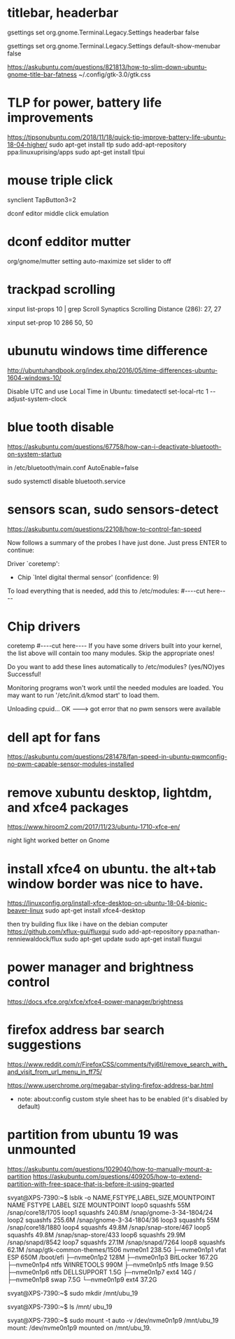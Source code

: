 # titlebar, headerbar
gsettings set org.gnome.Terminal.Legacy.Settings headerbar false

gsettings set org.gnome.Terminal.Legacy.Settings default-show-menubar false

https://askubuntu.com/questions/821813/how-to-slim-down-ubuntu-gnome-title-bar-fatness
~/.config/gtk-3.0/gtk.css


# TLP for power, battery life improvements
https://tipsonubuntu.com/2018/11/18/quick-tip-improve-battery-life-ubuntu-18-04-higher/
sudo apt-get install tlp
sudo add-apt-repository ppa:linuxuprising/apps
sudo apt-get install tlpui


# mouse triple click
synclient TapButton3=2

dconf editor middle click emulation

# dconf edditor mutter
org/gnome/mutter
  setting auto-maximize   set slider to off


# trackpad scrolling
xinput list-props 10 | grep Scroll
Synaptics Scrolling Distance (286):	27, 27

xinput set-prop 10 286 50, 50

# ubunutu windows time difference
http://ubuntuhandbook.org/index.php/2016/05/time-differences-ubuntu-1604-windows-10/

 Disable UTC and use Local Time in Ubuntu:
timedatectl set-local-rtc 1 --adjust-system-clock


# blue tooth disable
https://askubuntu.com/questions/67758/how-can-i-deactivate-bluetooth-on-system-startup

in /etc/bluetooth/main.conf
AutoEnable=false

sudo systemctl disable bluetooth.service

# sensors scan,  sudo sensors-detect
https://askubuntu.com/questions/22108/how-to-control-fan-speed

Now follows a summary of the probes I have just done.
Just press ENTER to continue:

Driver `coretemp':
  * Chip `Intel digital thermal sensor' (confidence: 9)

To load everything that is needed, add this to /etc/modules:
#----cut here----
# Chip drivers
coretemp
#----cut here----
If you have some drivers built into your kernel, the list above will
contain too many modules. Skip the appropriate ones!

Do you want to add these lines automatically to /etc/modules? (yes/NO)yes
Successful!

Monitoring programs won't work until the needed modules are
loaded. You may want to run '/etc/init.d/kmod start'
to load them.

Unloading cpuid... OK
---> got error that no pwm sensors were available


# dell apt for fans
https://askubuntu.com/questions/281478/fan-speed-in-ubuntu-pwmconfig-no-pwm-capable-sensor-modules-installed


# remove xubuntu desktop, lightdm, and xfce4 packages
https://www.hiroom2.com/2017/11/23/ubuntu-1710-xfce-en/

night light worked better on Gnome

# install xfce4 on ubuntu.  the alt+tab window border was nice to have.
https://linuxconfig.org/install-xfce-desktop-on-ubuntu-18-04-bionic-beaver-linux
sudo apt-get install xfce4-desktop

  then try building flux like i have on the debian computer
https://github.com/xflux-gui/fluxgui
sudo add-apt-repository ppa:nathan-renniewaldock/flux
sudo apt-get update
sudo apt-get install fluxgui


# power manager and brightness control
https://docs.xfce.org/xfce/xfce4-power-manager/brightness



# firefox address bar search suggestions
https://www.reddit.com/r/FirefoxCSS/comments/fyi6tl/remove_search_with_and_visit_from_url_menu_in_ff75/

https://www.userchrome.org/megabar-styling-firefox-address-bar.html

- note: about:config custom style sheet has to be enabled (it's disabled by default)

# partition from ubuntu 19 was unmounted
https://askubuntu.com/questions/1029040/how-to-manually-mount-a-partition
https://askubuntu.com/questions/409205/how-to-extend-partition-with-free-space-that-is-before-it-using-gparted

svyat@XPS-7390:~$ lsblk -o NAME,FSTYPE,LABEL,SIZE,MOUNTPOINT
NAME        FSTYPE    LABEL         SIZE MOUNTPOINT
loop0       squashfs                 55M /snap/core18/1705
loop1       squashfs              240.8M /snap/gnome-3-34-1804/24
loop2       squashfs              255.6M /snap/gnome-3-34-1804/36
loop3       squashfs                 55M /snap/core18/1880
loop4       squashfs               49.8M /snap/snap-store/467
loop5       squashfs               49.8M /snap/snap-store/433
loop6       squashfs               29.9M /snap/snapd/8542
loop7       squashfs               27.1M /snap/snapd/7264
loop8       squashfs               62.1M /snap/gtk-common-themes/1506
nvme0n1                           238.5G
├─nvme0n1p1 vfat      ESP           650M /boot/efi
├─nvme0n1p2                         128M
├─nvme0n1p3 BitLocker             167.2G
├─nvme0n1p4 ntfs      WINRETOOLS    990M
├─nvme0n1p5 ntfs      Image         9.5G
├─nvme0n1p6 ntfs      DELLSUPPORT   1.5G
├─nvme0n1p7 ext4                     14G /
├─nvme0n1p8 swap                    7.5G
└─nvme0n1p9 ext4                   37.2G

svyat@XPS-7390:~$ sudo mkdir /mnt/ubu_19

svyat@XPS-7390:~$ ls /mnt/
ubu_19

svyat@XPS-7390:~$ sudo mount -t auto -v /dev/nvme0n1p9 /mnt/ubu_19
mount: /dev/nvme0n1p9 mounted on /mnt/ubu_19.

